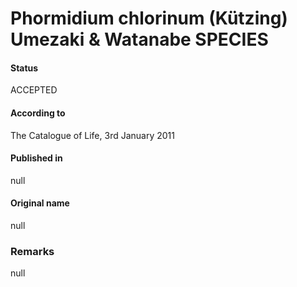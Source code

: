 # Phormidium chlorinum (Kützing) Umezaki & Watanabe SPECIES

#### Status
ACCEPTED

#### According to
The Catalogue of Life, 3rd January 2011

#### Published in
null

#### Original name
null

### Remarks
null